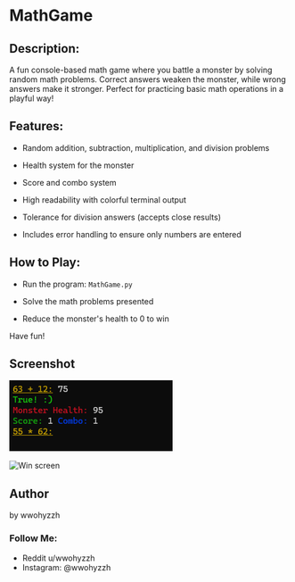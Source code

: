 # MathGame

## Description:

A fun console-based math game where you battle a monster by solving random math problems. Correct answers weaken the monster, while wrong answers make it stronger. Perfect for practicing basic math operations in a playful way!

## Features:

- Random addition, subtraction, multiplication, and division problems

- Health system for the monster

- Score and combo system

- High readability with colorful terminal output

- Tolerance for division answers (accepts close results)

- Includes error handling to ensure only numbers are entered

## How to Play:

- Run the program: `MathGame.py`

- Solve the math problems presented

- Reduce the monster's health to 0 to win

Have fun!

## Screenshot

![Gameplay screen](Terminal%20output.png)

![Win screen](Terminal%output%202.png)

## Author

by wwohyzzh

### Follow Me:
- Reddit u/wwohyzzh
- Instagram: @wwohyzzh


